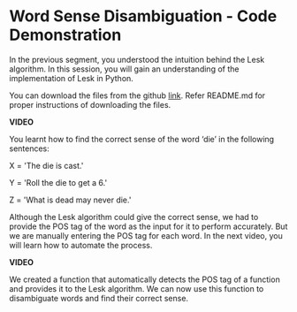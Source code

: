 # Word Sense Disambiguation - Code Demonstration

In the previous segment, you understood the intuition behind the Lesk algorithm. In this session, you will gain an understanding of the implementation of Lesk in Python.

You can download the files from the github [link](https://github.com/ContentUpgrad/semantic_processing). Refer README.md for proper instructions of downloading the files.

**VIDEO**

You learnt how to find the correct sense of the word ‘die’ in the following sentences:

X = 'The die is cast.'

Y = 'Roll the die to get a 6.'

Z = 'What is dead may never die.'

Although the Lesk algorithm could give the correct sense, we had to provide the POS tag of the word as the input for it to perform accurately. But we are manually entering the POS tag for each word. In the next video, you will learn how to automate the process.

**VIDEO**

We created a function that automatically detects the POS tag of a function and provides it to the Lesk algorithm. We can now use this function to disambiguate words and find their correct sense.